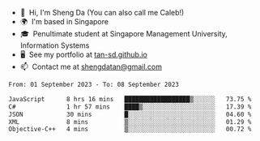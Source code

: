 <!---
tan-sd/tan-sd is a ✨ special ✨ repository because its `README.md` (this file) appears on your GitHub profile.
You can click the Preview link to take a look at your changes.
--->
- 👋  Hi, I'm Sheng Da (You can also call me Caleb!)
- 🌍  I'm based in Singapore
- 🎓  Penultimate student at Singapore Management University, Information Systems
- 🖥️  See my portfolio at [tan-sd.github.io](https://tan-sd.github.io/)
- 📫  Contact me at [shengdatan@gmail.com](mailto:shengdatan@gmail.com)

<!--START_SECTION:waka-->

```txt
From: 01 September 2023 - To: 08 September 2023

JavaScript      8 hrs 16 mins   ██████████████████▒░░░░░░   73.75 %
C#              1 hr 57 mins    ████▒░░░░░░░░░░░░░░░░░░░░   17.39 %
JSON            30 mins         █░░░░░░░░░░░░░░░░░░░░░░░░   04.60 %
XML             8 mins          ▒░░░░░░░░░░░░░░░░░░░░░░░░   01.29 %
Objective-C++   4 mins          ▒░░░░░░░░░░░░░░░░░░░░░░░░   00.72 %
```

<!--END_SECTION:waka-->
